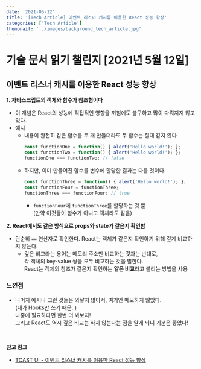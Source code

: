 ```yaml
---
date: '2021-05-12'
title: '[Tech Article] 이벤트 리스너 캐시를 이용한 React 성능 향상'
categories: ['Tech Article']
thumbnail: '../images/background_tech_article.jpg'
---
```


# 기술 문서 읽기 챌린지 [2021년 5월 12일]

## **이벤트 리스너 캐시를 이용한 React 성능 향상**

**1. 자바스크립트의 객체와 함수가 참조형이다**  
- 이 개념은 React의 성능에 직접적인 영향을 끼침에도 불구하고 많이 다뤄지지 않고 있다.
- 예시
    - 내용이 완전히 같은 함수를 두 개 만들더라도 두 함수는 절대 같지 않다
        ```js
        const functionOne = function() { alert('Hello world!'); };
        const functionTwo = function() { alert('Hello world!'); };
        functionOne === functionTwo; // false
        ```
    - 하지만, 이미 만들어진 함수를 변수에 할당한 결과는 다를 것이다.
        ```js
        const functionThree = function() { alert('Hello world!'); };
        const functionFour = functionThree;
        functionThree === functionFour; // true
        ```
        - `functionFour`에 `functionThree`를 할당하는 것 뿐  
            (만약 이것들이 함수가 아니고 객체라도 같음)

**2. React에서도 같은 방식으로 props와 state가 같은지 확인함**  
- 단순히 `==` 연산자로 확인한다. React는 객체가 같은지 확인하기 위해 깊게 비교하지 않는다.
    - 깊은 비교라는 용어는 메모리 주소만 비교하는 것과는 반대로,  
        각 객체의 key-value 쌍을 모두 비교하는 것을 말한다.  
        React는 객체의 참조가 같은지 확인하는 **얕은 비교**라고 불리는 방법을 사용

### 느낀점

-   나머지 예시나 그런 것들은 와닿지 않아서, 여기엔 메모하지 않았다.  
    (내가 Hooks만 쓰기 때문..)  
    나중에 필요하다면 한번 더 봐보자!  
    그리고 React도 역시 깊은 비교는 하지 않는다는 점을 알게 되니 기분은 좋았다!

<br/>

**참고 링크**

-   [TOAST UI - 이벤트 리스너 캐시를 이용한 React 성능 향상](https://ui.toast.com/weekly-pick/ko_20180911)
